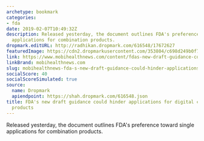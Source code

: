 ```yaml
---
archetype: bookmark
categories:
- fda
date: 2019-02-07T10:49:32Z
description: Released yesterday, the document outlines FDA's preference toward single
  applications for combination products.
dropmark.editURL: http://radhikan.dropmark.com/616548/17672627
featuredImage: https://cdn2.dropmarkusercontent.com/353804/c698d249b0f72f22d3a82edeb244d84f9f499eabfa585f50895d674f0fb0a7f0/thumbnail/ProteusDigitalHealth_3_5.jpg?Expires=1557430063&Signature=NeLUgToZ~BTSEmhX0lxsBiYPXPRTkLwMHk5RucYxx2iQdtW4cPmvLUNzTfKxmlMLB~A7yIf4U4qP0HGfyWolQqnwJyUaSzYBecFJmX28as9wB8YI07uYCQIxrZGMUDqodgqctlgptZcK-Igvp7wXNEecB1QpRn-KUxL6p3GB7zuLYBGb~ZKku7-WyMda2kjCRTA-VZ0NPvUa00NJeWyZRGzhjUvKfPDaMBbDd~RSe7KvZ4qy47vMgoEXVNfq5lrYGT8MNkBDCZVPLrwAbSnsgjSU4w6tgbBaIf6nGTkJOJyCfUbJtLpBGPvGBBiwuEsIKhitRubmGNyS2kdlcPj39w__&Key-Pair-Id=APKAITQYWVEN757ZA4KQ
link: https://www.mobihealthnews.com/content/fdas-new-draft-guidance-could-hinder-applications-digital-combination-products
linkBrand: mobihealthnews.com
slug: mobihealthnews-fda-s-new-draft-guidance-could-hinder-applications-for-digital-combination-products
socialScore: 40
socialScoreSimulated: true
source:
  name: Dropmark
  apiendpoint: https://shah.dropmark.com/616548.json
title: FDA's new draft guidance could hinder applications for digital combination
  products
---
```

Released yesterday, the document outlines FDA's preference toward single applications for combination products.